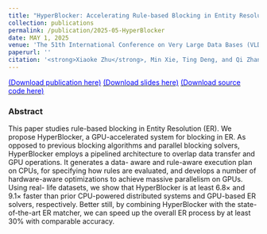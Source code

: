 ```yaml
---
title: "HyperBlocker: Accelerating Rule-based Blocking in Entity Resolution using GPUs"
collection: publications
permalink: /publication/2025-05-HyperBlocker
date: MAY 1, 2025
venue: 'The 51th International Conference on Very Large Data Bases (VLDB)'
paperurl: ''
citation: '<strong>Xiaoke Zhu</strong>, Min Xie, Ting Deng, and Qi Zhang. 2025. HyperBlocker: Accelerating Rule-based Blocking in Entity Resolution using GPUs. PVLDB. 18, x, x-x.'
---
```


[<font color='#0000FF'>(Download publication here)</font>](https://hsiaoko.github.io/files/paper/HyperBlocker_full_paper.pdf)
[<font color='#0000FF'>(Download slides here)</font>](https://hsiaoko.github.io/files/slides/HyperBlocker_VLDB2023.pdf)
[<font color='#0000FF'>(Download source code here)</font>](https://github.com/SICS-Fundamental-Research-Center/HyperBlocker)

### Abstract

This paper studies rule-based blocking in Entity Resolution (ER). We propose HyperBlocker, a GPU-accelerated system for blocking in ER. As opposed to previous blocking algorithms and parallel blocking solvers, HyperBlocker employs a pipelined architecture to overlap data transfer and GPU operations. It generates a data- aware and rule-aware execution plan on CPUs, for specifying how rules are evaluated, and develops a number of hardware-aware optimizations to achieve massive parallelism on GPUs. Using real- life datasets, we show that HyperBlocker is at least 6.8× and 9.1× faster than prior CPU-powered distributed systems and GPU-based ER solvers, respectively. Better still, by combining HyperBlocker with the state-of-the-art ER matcher, we can speed up the overall ER process by at least 30% with comparable accuracy.